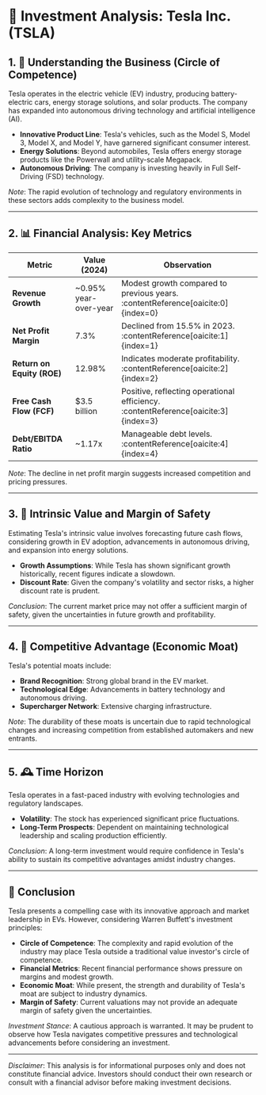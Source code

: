 # 🚗 Investment Analysis: Tesla Inc. (TSLA)

## 1. 🧠 Understanding the Business (Circle of Competence)

Tesla operates in the electric vehicle (EV) industry, producing battery-electric cars, energy storage solutions, and solar products. The company has expanded into autonomous driving technology and artificial intelligence (AI).

- **Innovative Product Line**: Tesla's vehicles, such as the Model S, Model 3, Model X, and Model Y, have garnered significant consumer interest.
- **Energy Solutions**: Beyond automobiles, Tesla offers energy storage products like the Powerwall and utility-scale Megapack.
- **Autonomous Driving**: The company is investing heavily in Full Self-Driving (FSD) technology.

*Note*: The rapid evolution of technology and regulatory environments in these sectors adds complexity to the business model.

---

## 2. 📊 Financial Analysis: Key Metrics

| Metric                          | Value (2024)             | Observation                                      |
|---------------------------------|--------------------------|--------------------------------------------------|
| **Revenue Growth**              | ~0.95% year-over-year    | Modest growth compared to previous years. :contentReference[oaicite:0]{index=0} |
| **Net Profit Margin**           | 7.3%                     | Declined from 15.5% in 2023. :contentReference[oaicite:1]{index=1} |
| **Return on Equity (ROE)**      | 12.98%                   | Indicates moderate profitability. :contentReference[oaicite:2]{index=2} |
| **Free Cash Flow (FCF)**        | $3.5 billion             | Positive, reflecting operational efficiency. :contentReference[oaicite:3]{index=3} |
| **Debt/EBITDA Ratio**           | ~1.17x                   | Manageable debt levels. :contentReference[oaicite:4]{index=4} |

*Note*: The decline in net profit margin suggests increased competition and pricing pressures.

---

## 3. 🧮 Intrinsic Value and Margin of Safety

Estimating Tesla's intrinsic value involves forecasting future cash flows, considering growth in EV adoption, advancements in autonomous driving, and expansion into energy solutions.

- **Growth Assumptions**: While Tesla has shown significant growth historically, recent figures indicate a slowdown.
- **Discount Rate**: Given the company's volatility and sector risks, a higher discount rate is prudent.

*Conclusion*: The current market price may not offer a sufficient margin of safety, given the uncertainties in future growth and profitability.

---

## 4. 🏰 Competitive Advantage (Economic Moat)

Tesla's potential moats include:

- **Brand Recognition**: Strong global brand in the EV market.
- **Technological Edge**: Advancements in battery technology and autonomous driving.
- **Supercharger Network**: Extensive charging infrastructure.

*Note*: The durability of these moats is uncertain due to rapid technological changes and increasing competition from established automakers and new entrants.

---

## 5. 🕰️ Time Horizon

Tesla operates in a fast-paced industry with evolving technologies and regulatory landscapes.

- **Volatility**: The stock has experienced significant price fluctuations.
- **Long-Term Prospects**: Dependent on maintaining technological leadership and scaling production efficiently.

*Conclusion*: A long-term investment would require confidence in Tesla's ability to sustain its competitive advantages amidst industry changes.

---

## 📌 Conclusion

Tesla presents a compelling case with its innovative approach and market leadership in EVs. However, considering Warren Buffett's investment principles:

- **Circle of Competence**: The complexity and rapid evolution of the industry may place Tesla outside a traditional value investor's circle of competence.
- **Financial Metrics**: Recent financial performance shows pressure on margins and modest growth.
- **Economic Moat**: While present, the strength and durability of Tesla's moat are subject to industry dynamics.
- **Margin of Safety**: Current valuations may not provide an adequate margin of safety given the uncertainties.

*Investment Stance*: A cautious approach is warranted. It may be prudent to observe how Tesla navigates competitive pressures and technological advancements before considering an investment.

---

*Disclaimer*: This analysis is for informational purposes only and does not constitute financial advice. Investors should conduct their own research or consult with a financial advisor before making investment decisions.
